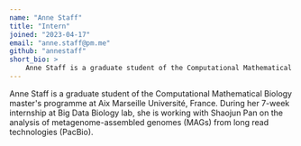 ```yaml
---
name: "Anne Staff"
title: "Intern"
joined: "2023-04-17"
email: "anne.staff@pm.me"
github: "annestaff"
short_bio: >
    Anne Staff is a graduate student of the Computational Mathematical Biology master's programme at Aix Marseille Université, France.
---
```

Anne Staff is a graduate student of the Computational Mathematical Biology master's programme at Aix Marseille Université, France. During her 7-week internship at Big Data Biology lab, she is working with Shaojun Pan on the analysis of metagenome-assembled genomes (MAGs) from long read technologies (PacBio).
